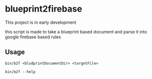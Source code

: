 # blueprint2firebase 

This project is in early development

this script is made to take a blueprint based document and parse it into google firebase based rules

## Usage
 
`bin/b2f <bludprintDocumentDir> <targetFile>`

`bin/b2f --help`

